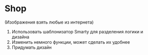 # Shop
(Изображения взять любые из интернета)
1. Использовать шаблонизатор Smarty для разделения логики и дизайна
2. Изменить немного функции, может сделать их удобнее
3. Придумать дизайн
